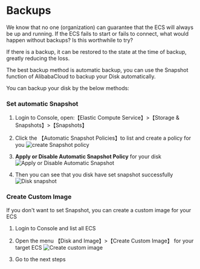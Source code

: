 # Backups

We know that no one (organization) can guarantee that the ECS will always be up and running. If the ECS fails to start or fails to connect, what would happen without backups? Is this worthwhile to try?

If there is a backup, it can be restored to the state at the time of backup, greatly reducing the loss.

The best backup method is automatic backup, you can use the Snapshot function of AlibabaCloud to backup your Disk automatically.  

You can backup your disk by the below methods:  


### Set automatic Snapshot

1. Login to Console, open:【Elastic Compute Service】>【Storage & Snapshots】>【Snapshots】

2. Click the 【Automatic Snapshot Policies】to list and create a policy for you
    ![create Snapshot policy](https://libs.websoft9.com/Websoft9/DocsPicture/en/aliyun/aliyun-snapshotstart-websoft9.png)

3. **Apply or Disable Automatic Snapshot Policy** for your disk
   ![Apply or Disable Automatic Snapshot](https://libs.websoft9.com/Websoft9/DocsPicture/en/aliyun/aliyun-snapshotconf-websoft9.png)

4. Then you can see that you disk have set snapshot successfully
    ![Disk snapshot](https://libs.websoft9.com/Websoft9/DocsPicture/en/aliyun/aliyun-snapshotsetdisk-websoft9.png)

### Create Custom Image

If you don't want to set Snapshot, you can create a custom image for your ECS

1. Login to Console and list all ECS

2. Open the menu 【Disk and Image】>【Create Custom Image】 for your target ECS
   ![Create custom image](https://libs.websoft9.com/Websoft9/DocsPicture/en/aliyun/aliyun-createimage-websoft9.png)

3. Go to the next steps